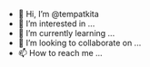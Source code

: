 - 👋 Hi, I’m @tempatkita
- 👀 I’m interested in ...
- 🌱 I’m currently learning ...
- 💞️ I’m looking to collaborate on ...
- 📫 How to reach me ...

<!---
tempatkita/tempatkita is a ✨ special ✨ repository because its `README.md` (this file) appears on your GitHub profile.
You can click the Preview link to take a look at your changes.
--->
